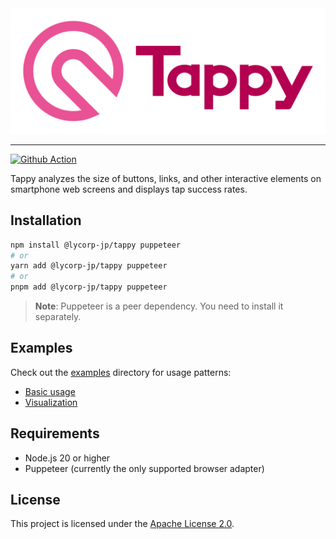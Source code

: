 <div align="center">
  <img width="828" src="./logo.png" alt="Tappy" />
</div>

---

[![Github Action](https://github.com/yahoojapan/tappy/actions/workflows/ci.yml/badge.svg)](https://github.com/yahoojapan/tappy/actions/workflows/ci.yml)

Tappy analyzes the size of buttons, links, and other interactive elements on smartphone web screens and displays tap success rates.

## Installation

```bash
npm install @lycorp-jp/tappy puppeteer
# or
yarn add @lycorp-jp/tappy puppeteer
# or
pnpm add @lycorp-jp/tappy puppeteer
```

> **Note**: Puppeteer is a peer dependency. You need to install it separately.

## Examples

Check out the [examples](./examples) directory for usage patterns:

- [Basic usage](./examples/basic.ts)
- [Visualization](./examples/visualization.ts)

## Requirements

- Node.js 20 or higher
- Puppeteer (currently the only supported browser adapter)

## License

This project is licensed under the [Apache License 2.0](LICENSE).
